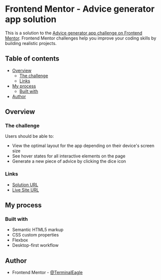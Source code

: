 # Frontend Mentor - Advice generator app solution

This is a solution to the [Advice generator app challenge on Frontend Mentor](https://www.frontendmentor.io/challenges/advice-generator-app-QdUG-13db). Frontend Mentor challenges help you improve your coding skills by building realistic projects.

## Table of contents

- [Overview](#overview)
  - [The challenge](#the-challenge)
  - [Links](#links)
- [My process](#my-process)
  - [Built with](#built-with)
- [Author](#author)

## Overview

### The challenge

Users should be able to:

- View the optimal layout for the app depending on their device's screen size
- See hover states for all interactive elements on the page
- Generate a new piece of advice by clicking the dice icon

### Links

- [Solution URL](https://github.com/TerminalEagle/FrontEndMentor-Challenges/tree/master/advice-generator-app-main)
- [Live Site URL](https://advice-genius.netlify.app/)

## My process

### Built with

- Semantic HTML5 markup
- CSS custom properties
- Flexbox
- Desktop-first workflow

## Author

- Frontend Mentor - [@TerminalEagle](https://www.frontendmentor.io/profile/TerminalEagle)
